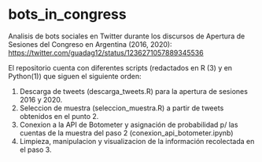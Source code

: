 # bots_in_congress #
Analisis de bots sociales en Twitter durante los discursos de Apertura de Sesiones del Congreso en Argentina (2016, 2020): https://twitter.com/guadag12/status/1236271057889345536

El repositorio cuenta con diferentes scripts (redactados en R (3) y en Python(1)) que siguen el siguiente orden:
1. Descarga de tweets (descarga_tweets.R) para la apertura de sesiones 2016 y 2020.
2. Seleccion de muestra (seleccion_muestra.R) a partir de tweets obtenidos en el punto 2.
3. Conexion a la API de Botometer y asignación de probabilidad p/ las cuentas de la muestra del paso 2 (conexion_api_botometer.ipynb)
4. Limpieza, manipulacion y visualizacion de la información recolectada en el paso 3.
